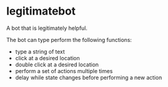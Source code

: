 # legitimatebot
A bot that is legitimately helpful. 

The bot can type perform the following functions:
- type a string of text
- click at a desired location
- double click at a desired location
- perform a set of actions multiple times
- delay while state changes before performing a new action
